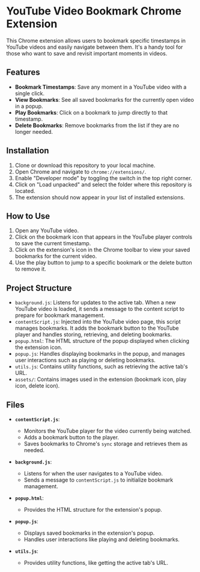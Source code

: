 # YouTube Video Bookmark Chrome Extension

This Chrome extension allows users to bookmark specific timestamps in YouTube videos and easily navigate between them. It's a handy tool for those who want to save and revisit important moments in videos.

## Features

- **Bookmark Timestamps**: Save any moment in a YouTube video with a single click.
- **View Bookmarks**: See all saved bookmarks for the currently open video in a popup.
- **Play Bookmarks**: Click on a bookmark to jump directly to that timestamp.
- **Delete Bookmarks**: Remove bookmarks from the list if they are no longer needed.

## Installation

1. Clone or download this repository to your local machine.
2. Open Chrome and navigate to `chrome://extensions/`.
3. Enable "Developer mode" by toggling the switch in the top right corner.
4. Click on "Load unpacked" and select the folder where this repository is located.
5. The extension should now appear in your list of installed extensions.

## How to Use

1. Open any YouTube video.
2. Click on the bookmark icon that appears in the YouTube player controls to save the current timestamp.
3. Click on the extension's icon in the Chrome toolbar to view your saved bookmarks for the current video.
4. Use the play button to jump to a specific bookmark or the delete button to remove it.

## Project Structure

- `background.js`: Listens for updates to the active tab. When a new YouTube video is loaded, it sends a message to the content script to prepare for bookmark management.
- `contentScript.js`: Injected into the YouTube video page, this script manages bookmarks. It adds the bookmark button to the YouTube player and handles storing, retrieving, and deleting bookmarks.
- `popup.html`: The HTML structure of the popup displayed when clicking the extension icon.
- `popup.js`: Handles displaying bookmarks in the popup, and manages user interactions such as playing or deleting bookmarks.
- `utils.js`: Contains utility functions, such as retrieving the active tab's URL.
- `assets/`: Contains images used in the extension (bookmark icon, play icon, delete icon).

## Files

- **`contentScript.js`**:
  - Monitors the YouTube player for the video currently being watched.
  - Adds a bookmark button to the player.
  - Saves bookmarks to Chrome's `sync` storage and retrieves them as needed.
- **`background.js`**:

  - Listens for when the user navigates to a YouTube video.
  - Sends a message to `contentScript.js` to initialize bookmark management.

- **`popup.html`**:

  - Provides the HTML structure for the extension's popup.

- **`popup.js`**:

  - Displays saved bookmarks in the extension's popup.
  - Handles user interactions like playing and deleting bookmarks.

- **`utils.js`**:
  - Provides utility functions, like getting the active tab's URL.

